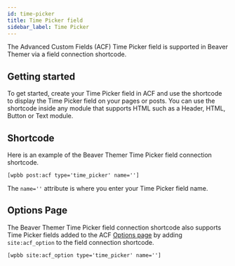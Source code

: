 ```yaml
---
id: time-picker
title: Time Picker field
sidebar_label: Time Picker
---
```


The Advanced Custom Fields (ACF) Time Picker field is supported in Beaver Themer via a field connection shortcode.

## Getting started

To get started, create your Time Picker field in ACF and use the shortcode to display the Time Picker field on your pages or posts. You can use the shortcode inside any module that supports HTML such as a Header, HTML, Button or Text module.

## Shortcode

Here is an example of the Beaver Themer Time Picker field connection shortcode.

```markup
[wpbb post:acf type='time_picker' name='']
```

The `name=''` attribute is where you enter your Time Picker field name.

## Options Page

The Beaver Themer Time Picker field connection shortcode also supports Time Picker fields added to the ACF [Options page](../options-page.md) by adding `site:acf_option` to the field connection shortcode.

```markup
[wpbb site:acf_option type='time_picker' name='']
```
